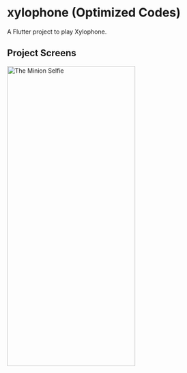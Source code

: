 # xylophone (Optimized Codes)

A Flutter project to play Xylophone.

## Project Screens

<img src="https://github.com/Sanjay0907/Xylophone/assets/90062803/c3517937-483f-48f0-a502-cf3650b12d85" alt="The Minion Selfie" width="300" height="700">

